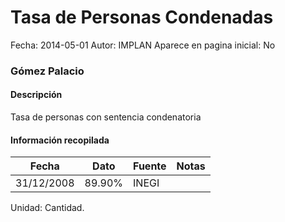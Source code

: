 Tasa de Personas Condenadas
=====

Fecha: 2014-05-01
Autor: IMPLAN
Aparece en pagina inicial: No

### Gómez Palacio

#### Descripción

Tasa de personas con sentencia condenatoria

#### Información recopilada

<table class="table table-hover table-bordered matriz">
  <thead>
    <tr><th>Fecha</th><th>Dato</th><th>Fuente</th><th>Notas</th></tr>
  </thead>
  <tbody>
    <tr><td class="centrado">31/12/2008</td><td class="derecha">89.90%</td><td>INEGI</td><td></td></tr>
  </tbody>
</table>

Unidad: Cantidad.
